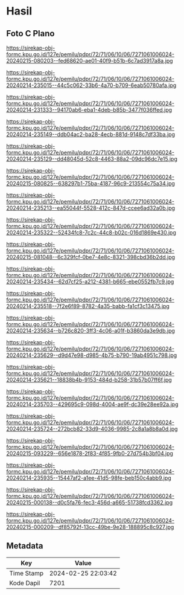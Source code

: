 # Hasil

## Foto C Plano

https://sirekap-obj-formc.kpu.go.id/127e/pemilu/pdpr/72/71/06/10/06/7271061006024-20240215-080203--fed68620-ae01-40f9-b51b-6c7ad3917a8a.jpg

https://sirekap-obj-formc.kpu.go.id/127e/pemilu/pdpr/72/71/06/10/06/7271061006024-20240214-235015--44c5c062-33b6-4a70-b709-6eab50780afa.jpg

https://sirekap-obj-formc.kpu.go.id/127e/pemilu/pdpr/72/71/06/10/06/7271061006024-20240214-231333--94170ab6-eba1-4deb-b85b-3477f036ffed.jpg

https://sirekap-obj-formc.kpu.go.id/127e/pemilu/pdpr/72/71/06/10/06/7271061006024-20240214-235149--ddb04ac2-ba28-4ecb-881d-9148c7df33ba.jpg

https://sirekap-obj-formc.kpu.go.id/127e/pemilu/pdpr/72/71/06/10/06/7271061006024-20240214-235129--dd48045d-52c8-4463-88a2-09dc96dc7e15.jpg

https://sirekap-obj-formc.kpu.go.id/127e/pemilu/pdpr/72/71/06/10/06/7271061006024-20240215-080825--638297b1-75ba-4187-96c9-213554c75a34.jpg

https://sirekap-obj-formc.kpu.go.id/127e/pemilu/pdpr/72/71/06/10/06/7271061006024-20240214-235213--ea55044f-5528-412c-847d-ccee6ad32a0b.jpg

https://sirekap-obj-formc.kpu.go.id/127e/pemilu/pdpr/72/71/06/10/06/7271061006024-20240214-235322--52434fc8-7c2c-44c8-b02c-016d1869e430.jpg

https://sirekap-obj-formc.kpu.go.id/127e/pemilu/pdpr/72/71/06/10/06/7271061006024-20240215-081048--6c329fcf-0be7-4e8c-8321-398cbd36b2dd.jpg

https://sirekap-obj-formc.kpu.go.id/127e/pemilu/pdpr/72/71/06/10/06/7271061006024-20240214-235434--62d7cf25-a212-4381-b665-ebe0552fb7c9.jpg

https://sirekap-obj-formc.kpu.go.id/127e/pemilu/pdpr/72/71/06/10/06/7271061006024-20240214-235518--7f2e6f89-8782-4a35-babb-fa1cf3c13475.jpg

https://sirekap-obj-formc.kpu.go.id/127e/pemilu/pdpr/72/71/06/10/06/7271061006024-20240214-235634--b726c820-3ff3-4c06-a01f-b3860da3e9db.jpg

https://sirekap-obj-formc.kpu.go.id/127e/pemilu/pdpr/72/71/06/10/06/7271061006024-20240214-235629--d9d47e98-d985-4b75-b790-19ab4951c798.jpg

https://sirekap-obj-formc.kpu.go.id/127e/pemilu/pdpr/72/71/06/10/06/7271061006024-20240214-235621--18838b4b-9153-484d-b258-31b57b07ff6f.jpg

https://sirekap-obj-formc.kpu.go.id/127e/pemilu/pdpr/72/71/06/10/06/7271061006024-20240214-235703--429695c9-098d-4004-ae9f-dc39e28ee92a.jpg

https://sirekap-obj-formc.kpu.go.id/127e/pemilu/pdpr/72/71/06/10/06/7271061006024-20240214-235724--272bcb82-33d9-4036-9985-2c8a1a8b8a0d.jpg

https://sirekap-obj-formc.kpu.go.id/127e/pemilu/pdpr/72/71/06/10/06/7271061006024-20240215-093229--656e1878-2f83-4f85-9fb0-27d754b3bf04.jpg

https://sirekap-obj-formc.kpu.go.id/127e/pemilu/pdpr/72/71/06/10/06/7271061006024-20240214-235935--15447af2-a1ee-41d5-98fe-beb150c4abb9.jpg

https://sirekap-obj-formc.kpu.go.id/127e/pemilu/pdpr/72/71/06/10/06/7271061006024-20240215-000138--d0c5fa76-fec3-456d-a665-51738fcd3362.jpg

https://sirekap-obj-formc.kpu.go.id/127e/pemilu/pdpr/72/71/06/10/06/7271061006024-20240215-000209--df85792f-13cc-49be-9e28-188895c8c927.jpg


## Metadata

| Key        | Value               |
| ---------- | ------------------- |
| Time Stamp | 2024-02-25 22:03:42 |
| Kode Dapil | 7201                |



